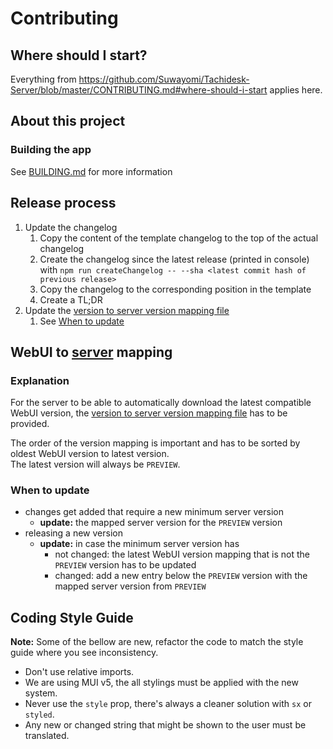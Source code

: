 # Contributing
## Where should I start?
Everything from https://github.com/Suwayomi/Tachidesk-Server/blob/master/CONTRIBUTING.md#where-should-i-start applies here.

## About this project

### Building the app
See [BUILDING.md](./BUILDING.md) for more information

## Release process
1. Update the changelog
   1. Copy the content of the template changelog to the top of the actual changelog
   2. Create the changelog since the latest release (printed in console) with `npm run createChangelog -- --sha <latest commit hash of previous release>`
   3. Copy the changelog to the corresponding position in the template
   4. Create a TL;DR
2. Update the [version to server version mapping file](versionToServerVersionMapping.json)
   1. See [When to update](#when-to-update)

## WebUI to [server](https://github.com/Suwayomi/Tachidesk-Server) mapping
### Explanation
For the server to be able to automatically download the latest compatible WebUI version, the [version to server version mapping file](versionToServerVersionMapping.json) has to be provided.<br/>

The order of the version mapping is important and has to be sorted by oldest WebUI version to latest version.<br/>
The latest version will always be `PREVIEW`.

### When to update
- changes get added that require a new minimum server version
    - **update:** the mapped server version for the `PREVIEW` version
- releasing a new version
    - **update:** in case the minimum server version has
        - not changed: the latest WebUI version mapping that is not the `PREVIEW` version has to be updated
        - changed: add a new entry below the `PREVIEW` version with the mapped server version from `PREVIEW`

## Coding Style Guide
**Note:** Some of the bellow are new, refactor the code to match the style guide where you see inconsistency.
- Don't use relative imports.
- We are using MUI v5, the all stylings must be applied with the new system. 
- Never use the `style` prop, there's always a cleaner solution with `sx` or `styled`.
- Any new or changed string that might be shown to the user must be translated.
